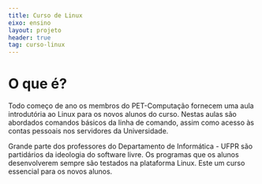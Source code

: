 ```yaml
---
title: Curso de Linux
eixo: ensino
layout: projeto
header: true
tag: curso-linux
---
```


# O que é?
Todo começo de ano os membros do PET-Computação fornecem uma aula introdutória ao Linux para os novos alunos do curso. Nestas aulas são abordados comandos básicos da linha de comando, assim como acesso às contas pessoais nos servidores da Universidade.

Grande parte dos professores do Departamento de Informática - UFPR são partidários da ideologia do software livre. Os programas que os alunos desenvolverem sempre são testados na plataforma Linux. Este um curso essencial para os novos alunos.
